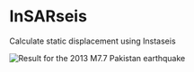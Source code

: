 # InSARseis
Calculate static displacement using Instaseis

![Result for the 2013 M7.7 Pakistan earthquake](https://raw.githubusercontent.com/sstaehler/InSARseis/master/Displacement_Pakistan.png)

